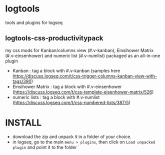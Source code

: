 # logtools
tools and plugins for logseq

## logtools-css-productivitypack
my css mods for Kanban/columns view (#.v-kanban), Einsihower Matrix (#.v-einsenhower) and numeric list (#.v-numlist) packaged as an all-in-one plugin
- Kanban : tag a block with #.v-kanban (samples here https://discuss.logseq.com/t/css-trigger-columns-kanban-view-with-tags/390)
- Einsihower Matrix : tag a block with #.v-einsenhower (https://discuss.logseq.com/t/css-template-eisenhower-matrix/526)
- numeric lists : tag a block with #.v-numlist (https://discuss.logseq.com/t/css-numbered-lists/387/5)

# INSTALL

* download the zip and unpack it in a folder of your choice.
* in logseq, go to the main `menu > plugins`, then click on `Load unpacked plugin` and point it to the folder `
